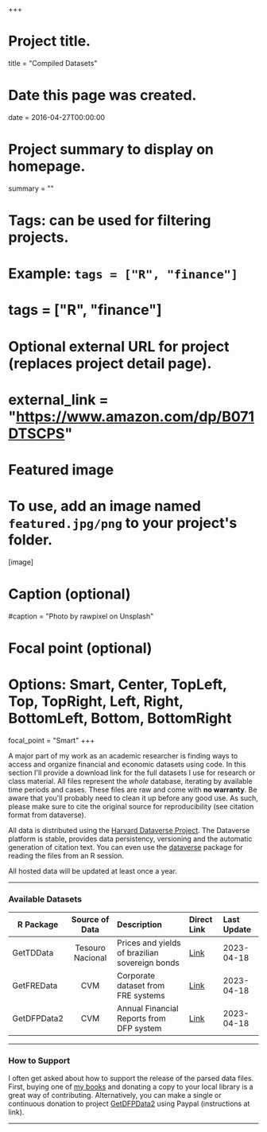 +++
# Project title.
title = "Compiled Datasets"

# Date this page was created.
date = 2016-04-27T00:00:00

# Project summary to display on homepage.
summary = ""

# Tags: can be used for filtering projects.
# Example: `tags = ["R", "finance"]`
# tags = ["R", "finance"]

# Optional external URL for project (replaces project detail page).
# external_link = "https://www.amazon.com/dp/B071DTSCPS"

# Featured image
# To use, add an image named `featured.jpg/png` to your project's folder. 
[image]
  # Caption (optional)
  #caption = "Photo by rawpixel on Unsplash"
  
  # Focal point (optional)
  # Options: Smart, Center, TopLeft, Top, TopRight, Left, Right, BottomLeft, Bottom, BottomRight
  focal_point = "Smart"
+++

A major part of my work as an academic researcher is finding ways to access and organize financial and economic datasets using code. In this section I'll provide a download link for the full datasets I use for research or class material. All files represent the _whole_ database, iterating by available time periods and cases. These files are raw and come with **no warranty**. Be aware that you'll probably need to clean it up before any good use. As such, please make sure to cite the original source for reproducibility (see citation format from dataverse).

All data is distributed using the [Harvard Dataverse Project](https://dataverse.harvard.edu/dataverse/msperlin). The Dataverse platform is stable, provides data persistency, versioning and the automatic generation of citation text. You can even use the [dataverse](https://github.com/IQSS/dataverse-client-r) package for reading the files from an R session. 

All hosted data will be updated at least once a year. 

---

### Available Datasets

| R Package      | Source of Data    | Description | Direct Link | Last Update |
| -------------  |:-----------------:| :---------------------------------------------| :------------| :------------|
| GetTDData      | Tesouro Nacional  | Prices and yields of brazilian sovereign bonds | [Link](https://doi.org/10.7910/DVN/SCSQUF) | 2023-04-18 |
| GetFREData     | CVM               | Corporate dataset from FRE systems| [Link](https://doi.org/10.7910/DVN/QIMUNZ) | 2023-04-18 |
| GetDFPData2    | CVM               | Annual Financial Reports from DFP system  | [Link](https://doi.org/10.7910/DVN/7VVX4J) | 2023-04-18 |


---


### How to Support 

I often get asked about how to support the release of the parsed data files. First, buying one of [my books](https://www.msperlin.com/publication/#5) and donating a copy to your local library is a great way of contributing. Alternatively, you can make a single or continuous donation to project [GetDFPData2](https://www.msperlin.com/shiny/GetDFPData2/) using Paypal (instructions at link).

---
